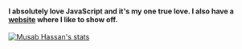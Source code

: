 #### I absolutely love JavaScript and it's my one true love. I also have a [website](https://musabhassan.com) where I like to show off.
[![Musab Hassan's stats](https://github-readme-stats.vercel.app/api?username=Musab-Hassan)](https://github.com/anuraghazra/github-readme-stats)
